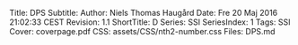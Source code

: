 Title:  DPS
Subtitle:
Author:  Niels Thomas Haugård
Date:   Fre 20 Maj 2016 21:02:33 CEST
Revision:  1.1
ShortTitle:  D
Series:  SSI
SeriesIndex:  1
Tags: SSI
Cover: coverpage.pdf
CSS:  assets/CSS/nth2-number.css
Files: DPS.md

